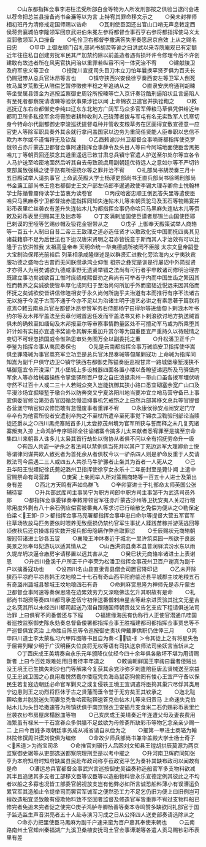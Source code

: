 <!-- { "loadSidebar": true } -->
　　○山东都指挥佥事李进枉法受所部白金等物为人所发刑部按之俱验当逮问会进以荐命把总兰县操备尚书金濂等以为言  上特宥其罪命移文示之
　　○癸未封禅师相初班丹为清修戒定国师赐以诰命
　　○瓦剌使臣回还出官山口哨无声息敕定西侯蒋贵襄城伯李隆领军回京武进伯朱冕左参将都督佥事石亨右参将都指挥使马义太监郭敬领军入口操备
　　○毛怜卫右都督李撒满答失里奏愿居京自效  上从之赐名曰忠
　　○甲申  上御左顺门召礼部尚书胡濙等谕之曰洪武以来寺院庵观已有定额近年往往私自创建劳扰军民其严加禁约除以前盖造者遇有损坏许令修理今后不许创建敢有故违者所在风宪官执问治以重罪若纵容不问一体究治不宥
　　○建献陵卫及府军忠义等卫仓
　　○授陇川宣抚司头目刀木立刀怕年曩换罕贤歹俱为百夫长仍赐冠带从总兵官沐昂等言也
　　○镇守狭西兴安侯徐亨奏西安左等卫军人倒死牧马属岁荒歉无从陪偿乞暂停徵俟丰稔之年追纳从之
　　○直隶安庆府通判胡暕等坐受属县馈金为巡按监察御史周铨所按暕等亡入京讦奏铨酷刑逼陷状且言逼陷人有至死者都察院请收暕等验状事果涉铨以闻  上命锦衣卫遣官并执铨鞫之
　　○敕巡抚辽东右佥都御史李纯曰辽东东北地方广阔军马众多官军俸粮马草俱凭供给近年都司卫所多私役军余将膏腴者耕种收利入己硗薄者拨与军屯有名无实致军人饥寒切身今特命尔代副都御史李浚巡抚提督屯种并管收支粮草务在区画得宜敷宣德意一应官吏人等除军职具奏外其余就行拿问盖国家以边务为重简任贤能人臣奉职以忠信不欺为本尔或不谨悔将无及钦哉
　　○乙酉敕谕沙州卫都督佥事喃哥都指挥使克罗俄领占赤斤蒙古卫都督佥事阿速指挥佥事薛令及头目人等曰今阿端地面使臣舍黑把哈兀丁等朝贡回还朕念其道里遥远已敕甘肃总兵镇守官遣人护送至尔处尔等宜各令人马护送至哈密地面然后听其自去毋致疏虞用副朝廷优待远人之意如尔等不严切钤束部属致强横之徒于路有所侵挠尔等之罪并治不宥
　　○礼部尚书胡濙奏三月十五日殿试举人请执事官  上命武英殿大学士杨溥吏部尚书王直兵部尚书徐晞刑部尚书金濂工部尚书王卺右都御史王文户部左侍郎李暹通政使李锡大理寺卿俞士悦翰林学士陈循曹鼐侍读学士苗衷为读卷官
　　○丙戌哈密忠顺王倒瓦答失里等遣使臣哈只马黑麻泰宁卫都督拙赤遣指挥同知失连帖木儿等来朝贡驼马及玉石等物赐宴并彩币表里纻丝袭衣有差升失连帖木儿为都指挥佥事仍命哈只马黑麻失连帖木儿等赍敕及彩币表里归赐其王及拙赤等
　　○丁亥满剌加国使臣谟者那锡兰山国使臣耶巴剌谟的里哑等乞赐纱帽及钑花金银带从之
　　○戊子  上御奉天殿策试举人商辂等一百五十人制曰自昔二帝三王致理之道必选任贤才以敷政化安中国而抚四夷其见诸载籍靡不足为后世法也下迨汉唐宋贤明之君亦皆锐意于斯而其人才治效有可以比隆于古欤洪惟我  太祖高皇帝奉  天明命统一华夷德威所被罔不臣服  太宗文皇帝嗣登大宝制治保邦光前裕后  列圣相承咸隆继述是以群贤汇进教化旁洽海内乂宁夷狄宾服功德之盛吻合古昔而无间朕缵承鸿业仰惟  祖宗之彝宪是训是行屡诏中外简拔贤才亦得人为用矣诚欲九德咸事野无遗贤举错之法尚有可行者乎申敕诸司修明治理亦既建立事功矣诚欲百工惟时庶绩咸熙督劝之典尚有可举者乎内而中国生齿之繁因其性而教养之矣诚欲使皆阜厚化成同归于至治尚何所加乎外而蛮貊近悦远来因其俗而怀抚之矣诚欲使皆讲信修睦相安于永久尚何所施乎夫治道有本而推行有序不法诸古无以施于今泥于古而不通于今亦不足以为治诸生明于道艺必讲之有素悉著于篇朕将览焉○敕云南总兵官左都督沐昂参赞军务右侍郎杨宁曰得尔等进缅甸卜剌浪木叶书约尔等及木邦罕盖法至贡章付贼首思任发而罕盖法书又称卜剌浪欲讨地方执送贼首俱未的确敕至如缅甸及木邦报至尔等审察事情酌量区处不可擅动军马或为所乘堕其奸计如有实报亦宜遣书奖谕令其解来重加升赏尔等为国重臣宜严重持久以待贼情之变切不可轻忽损国威令惟熟思审处务图万全以副委托之重
　　○升松潘卫正千户李鉴为指挥佥事从夷民奏保也
　　○先是云南都指挥佥事万珹临安卫指挥使华嵩俱坐罪降珹为事官嵩充军立功至是总兵官沐昂奏珹等甸尾剿寇功  上命珹为指挥同知嵩为副千户俱守边卫○镇守狭西右都御史陈镒奏臣巡视甘肃一路城堡壕堑浅狭不堪御寇宜令开浚深广其小堡城上多设械器四面各置小楼以备瞭望递运所及马驿堡内军余人等亦给械器操练令掌堡驿所百户督之自庄浪抵肃州一带山口虽各拨军埋伏哨守然不过百十人或二三十人若贼众突入岂能抗御其狭小路口悉宜砌塞余宽广山口及平漫沙场宜掘壕堑于墩台外以防奔突又宁夏洛阳川地当要冲宜立哨马营守备已上事宜俱委官修治第恐各官因循怠慢沮抑事机乞戒饬之上曰然兵部其移文总兵等官提督各营堡守哨官如议修饬敢有怠慢废事者重罪不宥
　　○永康侯徐安点闸安定门守卒卒有为他官所役者安遣别卒拘之不至杖所遣卒至死事觉下锦衣卫鞫验刑部论当赎徒还爵从之○四川黑虎寨贼首多儿太尝掠茂州境为官军所获与誓而释之未几复究诸寨叛夷入掠  上命鸿胪寺序班祁全往谕诸寨令擒多儿太来献者悉宥罪至是擒至京命集四川来朝番人诛多儿太枭其首行劫处以徇协从者俱不问以全有招抚劳命升一级
　　○有四人共盗一驴杀之者法司以禁例俱当死并以其户丁充边远军大理卿俞士悦等谓律同谋共欧人致死者为首死余从者俱杖今以一驴杀四人则是驴命反重于人矣请敕法司今后遇二三人或四五人共杀马牛驴骡者止坐其为首者一人死从之
　　○己丑华阳王悦燿妃徐氏薨妃潞州卫指挥使徐亨女永乐十二年册封至是薨讣闻  上遣中官赐祭命有司营葬
　　○庚寅  上亲阅举人所对策赐商辂等一百五十人进士及第出身有差
　　○西北方天鸣有声如鸟群飞
　　○辛卯宴进士于礼部命太师英国公张辅待宴
　　○升兵部武库司主事吴宁为职方司郎中职方司主事邹干为武选司员外郎
　　○都指挥佥事委铎奏奉敕带领官军往赤斤蒙古沙州等卫抚安夷人关过行粮除用度外剩有八十余石例应偿官被番夷人等求讨已行给散乞免偿为便从之○勒保定伯梁＜王卸-卩＞都指挥佥事马亮署都指挥佥事申忠曰命尔等提督大营五军官军往草场牧放马匹务要依时喂养无致瘦损仍禁约官军生事扰人蹂践苗稼并游荡逃回等顷俟秋后还京操练将实数开报兵部毋隐瞒作弊自取罪愆
　　○壬辰赐状元商辂朝服冠带诸进士钞各五锭
　　○襄陵王冲炑奏近于城北一里许筑菜园一所欲于良辰美景之际奉母妃游玩以适其情从之
　　○山西洪洞县奏本县普润驿滨汾水东以雨久堤岸坍决逼仓廒房宇请移置以远其害从之
　　○癸巳状元商辂率诸进士上表谢恩
　　○升四川叠溪千户所正千户李荣为松潘卫指挥佥事茂州卫百户谢真为副千户以擒番寇功也
　　○设四川名山县直隶青县僧会司置官降印记
　　○乙未开除狭西平凉府平凉县韩王坟地粮二十七石有奇山西平阳府临汾县平城郡主坟地粮五石有奇潞州潞城县黎城王坟地粮四石有奇
　　○命剌麻赏思隆为禅师先是赤斤蒙古卫都督佥事阿速等奏保思隆在边累效劳力又深晓佛法乞升其职故有是命
　　○礼部尚书胡濙等奏四川都司承差伍守初伴送番僧剌麻星吉等赴京进贡验其批文无星吉之名究其所以未经四川都司起送乃潜自跟随国师朝贡兹又告乞支应下程请俱送法司治罪  上曰俱宥不问番僧还与下程
　　○福建缘海民有伪称行人正使官潜通爪哇国者巡按监察御史陈永劾奏总督备倭署都指挥佥事王胜福建都司都指挥佥事贾忠等不严巡督俱宜究治  上命胜自陈忠等令巡按御史责状俾戴罪供职仍住俸三月
　　○丙申四川道士李太蒙私习六甲阵图等书且自为奏＜锍-釒＞令其徒上之有将星失色于层霄列曜少明于广汉明臣失位良将无权等语有司执送京师法司坐妖言当斩从之
　　○丁酉庆成王美埥奏自永乐元年颁降仪仗经今四十余年俱各敝坏不堪为用请赐新者  上曰今百姓艰难姑用旧者待丰年造之
　　○敕谕朝鲜国王李祹曰曩者倭贼出没王境王已生擒失剌沙也门等解来今复获其余党沙弥歹剌遣陪臣唐孟贤械送至京益见王忠诚卫国之心良用嘉悦然蠢尔倭寇凭负海岛鼠窃狗偷罔有悛心王宜严守备以保民生若复寇边朝廷必命官军剿灭之或复侵轶王境王宜调遣将臣捣其巢穴尽俘其类用宁边患则王之功烈将匹休于古之贤藩而垂令誉于无穷矣王其钦承之
　　○迤北鞑靼哈撒并脱脱迷失同妻忽秃鲁哈密鞑靼速答克伯帖木儿等来归贡马  上命迷失克伯帖木儿为头目哈撒速答为所镇抚俱于南京锦衣卫安插月支食米二石仍赐彩币表里纻丝袭衣纱布房屋床榻器皿等物
　　○己亥庆成王美埥奏近年连遭父母及妻丧费用浩繁虽有禄米一千石宫眷众多供膳不足兹欲为母修斋所缺彩币等物乞念亲亲少赐一二  上曰今百姓多艰朝廷事务成从减省请自从俭为之
　　○擢第一甲进士商辂为翰林院修撰周洪谟刘俊俱为编修
　　○命故少师兵部尚书兼华盖殿大学士杨士奇子＜禾道＞为尚宝司丞
　　○命推官刘琚行人吕囦刘文知县王镗胡拱辰莫源为两京监察御史琚等从吏部选送都察院理刑至是以考中擢之
　　○升河南卫辉府同知张亨为本府知府时知府缺属县民赴布政司称亨莅政宽平乞为奏补其缺布政司以闻故有是命
　　○漕运总兵官都督佥事武兴言巡按御史吴镒奏称造船官军多支物料欲减其半且追惩其多支者工部移文臣等议臣等以造船物料皆永乐宣德定例其彼此之不均者以船之多寡也况皆工部委官躬视放支岂有他弊必如所言诚恐船料薄小有误漕运负累官军其造船止令提举司而罢官军诚军之便然恐工力不足乞仍旧为便上曰旧例岂可擅改造船宜坚致敢有侵欺物料致不坚固者监督及修造官军皆重罪不宥过支物料船已修完者免追未完者促之使完○庚子鸿胪寺卿杨善等奏本寺鸣赞多缺欲同礼部官于国子监选监生声音洪亮者五十人赴寺演习习成之日从公择四人送吏部奏请选除从之
　　○命亦力把里使臣马黑麻为副千户速来蛮为百户嘉其奉使来朝也
　　○云南路南州土官知州秦福湖广九溪卫桑植安抚司土官佥事谭潮等各遣人贡马赐钞彩币表里有差

